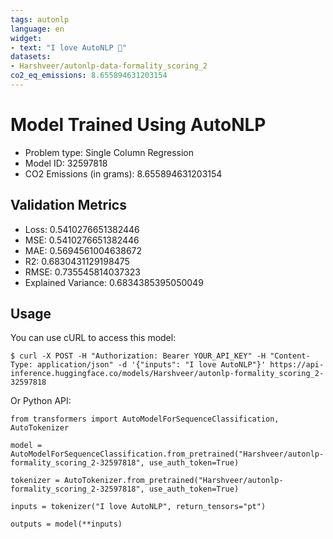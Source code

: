 ```yaml
---
tags: autonlp
language: en
widget:
- text: "I love AutoNLP 🤗"
datasets:
- Harshveer/autonlp-data-formality_scoring_2
co2_eq_emissions: 8.655894631203154
---
```


# Model Trained Using AutoNLP

- Problem type: Single Column Regression
- Model ID: 32597818
- CO2 Emissions (in grams): 8.655894631203154

## Validation Metrics

- Loss: 0.5410276651382446
- MSE: 0.5410276651382446
- MAE: 0.5694561004638672
- R2: 0.6830431129198475
- RMSE: 0.735545814037323
- Explained Variance: 0.6834385395050049

## Usage

You can use cURL to access this model:

```
$ curl -X POST -H "Authorization: Bearer YOUR_API_KEY" -H "Content-Type: application/json" -d '{"inputs": "I love AutoNLP"}' https://api-inference.huggingface.co/models/Harshveer/autonlp-formality_scoring_2-32597818
```

Or Python API:

```
from transformers import AutoModelForSequenceClassification, AutoTokenizer

model = AutoModelForSequenceClassification.from_pretrained("Harshveer/autonlp-formality_scoring_2-32597818", use_auth_token=True)

tokenizer = AutoTokenizer.from_pretrained("Harshveer/autonlp-formality_scoring_2-32597818", use_auth_token=True)

inputs = tokenizer("I love AutoNLP", return_tensors="pt")

outputs = model(**inputs)
```